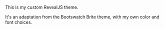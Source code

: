 This is my custom RevealJS theme.

It's an adaptation from the Bootswatch Brite theme, with my own color and font choices.